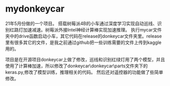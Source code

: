 # mydonkeycar
21年5月份做的一个项目。
搭载树莓派4B的小车通过深度学习实现自动巡线、识别红路灯加速减速。树莓派外接Intel神经计算棒实现加速推理。
执行mycar文件夹中的drive函数启动小车，其它代码在release的donkeycar文件夹里。release里有很多其它的文件，是我之前通过github把一些训练需要的文件上传到kaggle用的。

项目是在开源项目donkeycar上做了修改，巡线和识别红绿灯用了两个模型，并且使用了计算棒加速，所以修改了donkeycar\donkeycar\parts文件夹下的keras.py,修改了模型训练，推理相关的代码。
然后还对遥控器的功能做了些简单修改。
